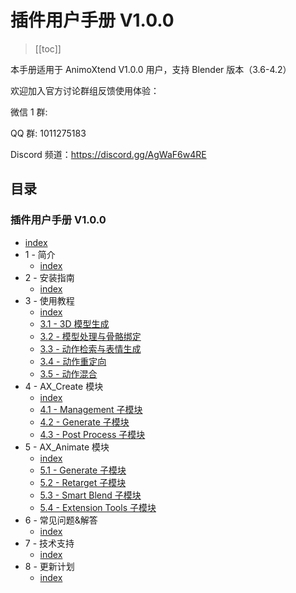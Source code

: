 # 插件用户手册 V1.0.0

> [[toc]]

本手册适用于 AnimoXtend V1.0.0 用户，支持 Blender 版本（3.6-4.2）

欢迎加入官方讨论群组反馈使用体验：

微信 1 群:

QQ 群: 1011275183

Discord 频道：<https://discord.gg/AgWaF6w4RE>

## 目录

<!-- TOC -->
### 插件用户手册 V1.0.0

* [index](/zh/%E6%8F%92%E4%BB%B6%E7%94%A8%E6%88%B7%E6%89%8B%E5%86%8C%20V1.0.0/)
* 1 - 简介
  * [index](/zh/%E6%8F%92%E4%BB%B6%E7%94%A8%E6%88%B7%E6%89%8B%E5%86%8C%20V1.0.0/1%20-%20%E7%AE%80%E4%BB%8B/)
* 2 - 安装指南
  * [index](/zh/%E6%8F%92%E4%BB%B6%E7%94%A8%E6%88%B7%E6%89%8B%E5%86%8C%20V1.0.0/2%20-%20%E5%AE%89%E8%A3%85%E6%8C%87%E5%8D%97/)
* 3 - 使用教程
  * [index](/zh/%E6%8F%92%E4%BB%B6%E7%94%A8%E6%88%B7%E6%89%8B%E5%86%8C%20V1.0.0/3%20-%20%E4%BD%BF%E7%94%A8%E6%95%99%E7%A8%8B/)
  * [3.1 - 3D 模型生成](/zh/%E6%8F%92%E4%BB%B6%E7%94%A8%E6%88%B7%E6%89%8B%E5%86%8C%20V1.0.0/3%20-%20%E4%BD%BF%E7%94%A8%E6%95%99%E7%A8%8B/3.1%20-%203D%20%E6%A8%A1%E5%9E%8B%E7%94%9F%E6%88%90.md)
  * [3.2 - 模型处理与骨骼绑定](/zh/%E6%8F%92%E4%BB%B6%E7%94%A8%E6%88%B7%E6%89%8B%E5%86%8C%20V1.0.0/3%20-%20%E4%BD%BF%E7%94%A8%E6%95%99%E7%A8%8B/3.2%20-%20%E6%A8%A1%E5%9E%8B%E5%A4%84%E7%90%86%E4%B8%8E%E9%AA%A8%E9%AA%BC%E7%BB%91%E5%AE%9A.md)
  * [3.3 - 动作检索与表情生成](/zh/%E6%8F%92%E4%BB%B6%E7%94%A8%E6%88%B7%E6%89%8B%E5%86%8C%20V1.0.0/3%20-%20%E4%BD%BF%E7%94%A8%E6%95%99%E7%A8%8B/3.3%20-%20%E5%8A%A8%E4%BD%9C%E6%A3%80%E7%B4%A2%E4%B8%8E%E8%A1%A8%E6%83%85%E7%94%9F%E6%88%90.md)
  * [3.4 - 动作重定向](/zh/%E6%8F%92%E4%BB%B6%E7%94%A8%E6%88%B7%E6%89%8B%E5%86%8C%20V1.0.0/3%20-%20%E4%BD%BF%E7%94%A8%E6%95%99%E7%A8%8B/3.4%20-%20%E5%8A%A8%E4%BD%9C%E9%87%8D%E5%AE%9A%E5%90%91.md)
  * [3.5 - 动作混合](/zh/%E6%8F%92%E4%BB%B6%E7%94%A8%E6%88%B7%E6%89%8B%E5%86%8C%20V1.0.0/3%20-%20%E4%BD%BF%E7%94%A8%E6%95%99%E7%A8%8B/3.5%20-%20%E5%8A%A8%E4%BD%9C%E6%B7%B7%E5%90%88.md)
* 4 - AX_Create 模块
  * [index](/zh/%E6%8F%92%E4%BB%B6%E7%94%A8%E6%88%B7%E6%89%8B%E5%86%8C%20V1.0.0/4%20-%20AX_Create%20%E6%A8%A1%E5%9D%97/)
  * [4.1 - Management 子模块](/zh/%E6%8F%92%E4%BB%B6%E7%94%A8%E6%88%B7%E6%89%8B%E5%86%8C%20V1.0.0/4%20-%20AX_Create%20%E6%A8%A1%E5%9D%97/4.1%20-%20Management%20%E5%AD%90%E6%A8%A1%E5%9D%97.md)
  * [4.2 - Generate 子模块](/zh/%E6%8F%92%E4%BB%B6%E7%94%A8%E6%88%B7%E6%89%8B%E5%86%8C%20V1.0.0/4%20-%20AX_Create%20%E6%A8%A1%E5%9D%97/4.2%20-%20Generate%20%E5%AD%90%E6%A8%A1%E5%9D%97.md)
  * [4.3 - Post Process 子模块](/zh/%E6%8F%92%E4%BB%B6%E7%94%A8%E6%88%B7%E6%89%8B%E5%86%8C%20V1.0.0/4%20-%20AX_Create%20%E6%A8%A1%E5%9D%97/4.3%20-%20Post%20Process%20%E5%AD%90%E6%A8%A1%E5%9D%97.md)
* 5 - AX_Animate 模块
  * [index](/zh/%E6%8F%92%E4%BB%B6%E7%94%A8%E6%88%B7%E6%89%8B%E5%86%8C%20V1.0.0/5%20-%20AX_Animate%20%E6%A8%A1%E5%9D%97/)
  * [5.1 - Generate 子模块](/zh/%E6%8F%92%E4%BB%B6%E7%94%A8%E6%88%B7%E6%89%8B%E5%86%8C%20V1.0.0/5%20-%20AX_Animate%20%E6%A8%A1%E5%9D%97/5.1%20-%20Generate%20%E5%AD%90%E6%A8%A1%E5%9D%97.md)
  * [5.2 - Retarget 子模块](/zh/%E6%8F%92%E4%BB%B6%E7%94%A8%E6%88%B7%E6%89%8B%E5%86%8C%20V1.0.0/5%20-%20AX_Animate%20%E6%A8%A1%E5%9D%97/5.2%20-%20Retarget%20%E5%AD%90%E6%A8%A1%E5%9D%97.md)
  * [5.3 - Smart Blend 子模块](/zh/%E6%8F%92%E4%BB%B6%E7%94%A8%E6%88%B7%E6%89%8B%E5%86%8C%20V1.0.0/5%20-%20AX_Animate%20%E6%A8%A1%E5%9D%97/5.3%20-%20Smart%20Blend%20%E5%AD%90%E6%A8%A1%E5%9D%97.md)
  * [5.4 - Extension Tools 子模块](/zh/%E6%8F%92%E4%BB%B6%E7%94%A8%E6%88%B7%E6%89%8B%E5%86%8C%20V1.0.0/5%20-%20AX_Animate%20%E6%A8%A1%E5%9D%97/5.4%20-%20Extension%20Tools%20%E5%AD%90%E6%A8%A1%E5%9D%97.md)
* 6 - 常见问题&解答
  * [index](/zh/%E6%8F%92%E4%BB%B6%E7%94%A8%E6%88%B7%E6%89%8B%E5%86%8C%20V1.0.0/6%20-%20%E5%B8%B8%E8%A7%81%E9%97%AE%E9%A2%98%26%E8%A7%A3%E7%AD%94/)
* 7 - 技术支持
  * [index](/zh/%E6%8F%92%E4%BB%B6%E7%94%A8%E6%88%B7%E6%89%8B%E5%86%8C%20V1.0.0/7%20-%20%E6%8A%80%E6%9C%AF%E6%94%AF%E6%8C%81/)
* 8 - 更新计划
  * [index](/zh/%E6%8F%92%E4%BB%B6%E7%94%A8%E6%88%B7%E6%89%8B%E5%86%8C%20V1.0.0/8%20-%20%E6%9B%B4%E6%96%B0%E8%AE%A1%E5%88%92/)
<!-- /TOC -->